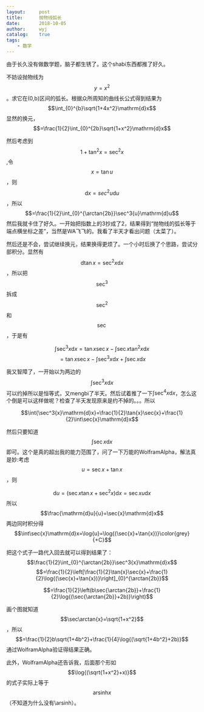 ```yaml
---
layout:		post
title:		抛物线弧长
date:		2018-10-05
author:		wyj
catalog:	true
tags:
    - 数学
---
```


由于长久没有做数学题，脑子都生锈了。这个shabi东西都推了好久。

不妨设抛物线为$$y=x^2$$。求它在(0,b)区间的弧长。根据众所周知的曲线长公式得到结果为$$\int_{0}^{b}\sqrt{1+4x^2}\mathrm{d}x$$
显然的换元，
$$=\frac{1}{2}\int_{0}^{2b}\sqrt{1+x^2}\mathrm{d}x$$

然后考虑到$$1+\tan^2{x}=\sec^2{x}$$,令$$x=\tan{u}$$，则$$\mathrm{d}x=sec^2u\mathrm{d}u$$，所以
$$=\frac{1}{2}\int_{0}^{\arctan{2b}}\sec^3{u}\mathrm{d}u$$
然后我就卡住了好久。一开始把指数上的3抄成了2，结果得到“抛物线的弧长等于端点横坐标之差”，当然是WA飞飞的。我看了半天才看出问题（太菜了）。

然后还是不会，尝试继续换元，结果换得更烦了。一个小时后换了个思路，尝试分部积分。显然有$$\mathrm{d}\tan{x}=\sec^2{x}\mathrm{d}x$$，所以把$$\sec^3$$拆成$$\sec^2$$和$$\sec$$，于是有

$$\int{\sec^3{x}\mathrm{d}x}=\tan{x}\sec{x}-\int{\sec{x}\tan^2{x}\mathrm{d}x}$$
$$=\tan{x}\sec{x}-\int{\sec^3{x}\mathrm{d}x}+\int\sec{x}\mathrm{d}x$$

我又智障了，一开始以为两边的$$\int{\sec^3{x}\mathrm{d}x}$$可以约掉所以是恒等式，又mengbi了半天。然后试着推了一下$\int{\sec^4{x}\mathrm{d}x}$，怎么这个倒是可以这样做呢？检查了半天发现原来是约不掉的。。。所以

$$\int{\sec^3{x}\mathrm{d}x}=\frac{1}{2}\tan{x}\sec{x}+\frac{1}{2}\int\sec{x}\mathrm{d}x$$

然后只要知道$$\int\sec{x}\mathrm{d}x$$即可。这个是真的超出我的能力范围了，问了一下万能的WolframAlpha，解法真是妙:考虑$$u=\sec{x}+\tan{x}$$，则

$$\mathrm{d}u=(\sec{x}\tan{x}+\sec^2{x})\mathrm{d}x=\sec{x}u\mathrm{d}x$$
所以
$$\frac{\mathrm{d}u}{u}=\sec{x}\mathrm{d}x$$
两边同时积分得
$$\int\sec{x}\mathrm{d}x=\log{u}=\log{(\sec{x}+\tan{x})}\color{grey}{+C}$$

把这个式子一路代入回去就可以得到结果了：
$$\frac{1}{2}\int_{0}^{\arctan{2b}}\sec^3{x}\mathrm{d}x$$
$$=\frac{1}{2}\left[\frac{1}{2}\tan{x}\sec{x}+\frac{1}{2}\log{(\sec{x}+\tan{x})}\right]_{0}^{\arctan{2b}}$$

$$=\frac{1}{2}\left(b\sec{\arctan{2b}}+\frac{1}{2}\log{(\sec{\arctan{2b}}+2b)}\right)$$

画个图就知道$$\sec\arctan{x}=\sqrt{1+x^2}$$，所以
$$=\frac{1}{2}b\sqrt{1+4b^2}+\frac{1}{4}\log{(\sqrt{1+4b^2}+2b)}$$
通过WolframAlpha验证得结果正确。

此外，WolframAlpha还告诉我，后面那个形如$$\log{(\sqrt{1+x^2}+x)}$$的式子实际上等于$$\mathrm{arsinh}{x}$$（不知道为什么没有\arsinh）。
